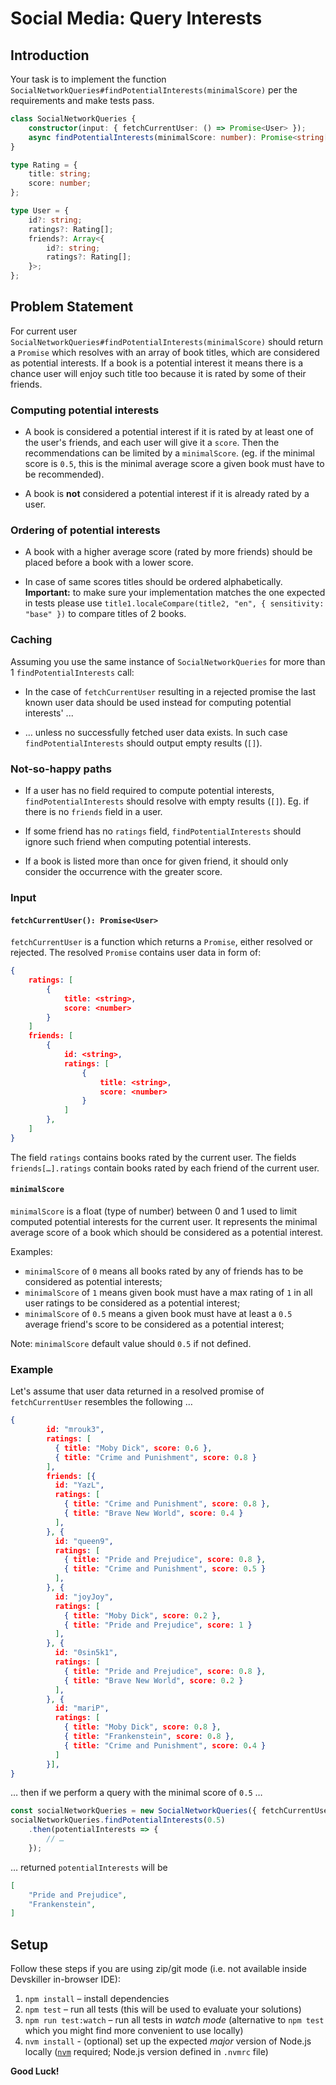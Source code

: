 # Social Media: Query Interests

## Introduction

Your task is to implement the function `SocialNetworkQueries#findPotentialInterests(minimalScore)`
per the requirements and make tests pass.

```typescript
class SocialNetworkQueries {
    constructor(input: { fetchCurrentUser: () => Promise<User> });
    async findPotentialInterests(minimalScore: number): Promise<string[]>;
}

type Rating = {
    title: string;
    score: number;
};

type User = {
    id?: string;
    ratings?: Rating[];
    friends?: Array<{
        id?: string;
        ratings?: Rating[];
    }>;
};
```

## Problem Statement

For current user `SocialNetworkQueries#findPotentialInterests(minimalScore)` should return a `Promise` which resolves with an array of book titles, which are considered as potential interests. If a book is a potential interest it means there is a chance user will enjoy such title too because it is rated by some of their friends.


### Computing potential interests

* A book is considered a potential interest if it is rated by at least one of the user's friends, and each user will give it a `score`. Then the recommendations can be limited by a `minimalScore`. (eg. if the minimal score is `0.5`, this is the minimal average score a given book must have to be recommended).

* A book is **not** considered a potential interest if it is already rated by a user.

### Ordering of potential interests

* A book with a higher average score (rated by more friends) should be placed before a book with a lower score.

* In case of same scores titles should be ordered alphabetically. **Important:** to make sure your implementation matches the one expected in tests please use `title1.localeCompare(title2, "en", { sensitivity: "base" })` to compare titles of 2 books.

### Caching

Assuming you use the same instance of `SocialNetworkQueries` for more than 1 `findPotentialInterests` call: 

* In the case of `fetchCurrentUser` resulting in a rejected promise the last known user data should be used instead for computing potential interests' ...

* … unless no successfully fetched user data exists. In such case `findPotentialInterests` should output empty results (`[]`). 

### Not-so-happy paths

* If a user has no field required to compute potential interests, `findPotentialInterests` should resolve with empty results (`[]`). Eg. if there is no `friends` field in a user.

* If some friend has no `ratings` field, `findPotentialInterests` should ignore such friend when computing potential interests.

* If a book is listed more than once for given friend, it should only consider the occurrence with the greater score.
 
### Input

#### `fetchCurrentUser(): Promise<User>`

`fetchCurrentUser` is a function which returns a `Promise`,
either resolved or rejected. The resolved `Promise` contains
user data in form of:

```json
{
    ratings: [
        {
            title: <string>,
            score: <number>
        }
    ]
    friends: [
        { 
            id: <string>,
            ratings: [
                {
                    title: <string>,
                    score: <number>
                }
            ]
        },
    ]
}
```

The field `ratings` contains books rated by the current user. The fields `friends[…].ratings` contain books rated by each friend of the current user.

#### `minimalScore`

`minimalScore` is a float (type of number) between 0 and 1 used to limit computed potential interests for the current user. It represents the minimal average score of a book which should be considered as a potential interest.

Examples:

* `minimalScore` of `0` means all books rated by any of friends has to be considered as potential interests;
* `minimalScore` of `1` means given book must have a max rating of `1` in all user ratings to be considered as a potential interest;
* `minimalScore` of `0.5` means a given book must have at least a `0.5` average friend's score to be considered as a potential interest;

Note: `minimalScore` default value should `0.5` if not defined.

### Example

Let's assume that user data returned in a resolved promise of `fetchCurrentUser` resembles the following …

```json
{
        id: "mrouk3",
        ratings: [
          { title: "Moby Dick", score: 0.6 },
          { title: "Crime and Punishment", score: 0.8 }
        ],
        friends: [{
          id: "YazL",
          ratings: [
            { title: "Crime and Punishment", score: 0.8 },
            { title: "Brave New World", score: 0.4 }
          ],
        }, {
          id: "queen9",
          ratings: [
            { title: "Pride and Prejudice", score: 0.8 },
            { title: "Crime and Punishment", score: 0.5 }
          ],
        }, {
          id: "joyJoy",
          ratings: [
            { title: "Moby Dick", score: 0.2 },
            { title: "Pride and Prejudice", score: 1 }
          ],
        }, {
          id: "0sin5k1",
          ratings: [
            { title: "Pride and Prejudice", score: 0.8 },
            { title: "Brave New World", score: 0.2 }
          ],
        }, {
          id: "mariP",
          ratings: [
            { title: "Moby Dick", score: 0.8 },
            { title: "Frankenstein", score: 0.8 },
            { title: "Crime and Punishment", score: 0.4 }
          ]
        }],
}
``` 

… then if we perform a query with the minimal score of  `0.5` …

```js
const socialNetworkQueries = new SocialNetworkQueries({ fetchCurrentUser });
socialNetworkQueries.findPotentialInterests(0.5)
    .then(potentialInterests => {
        // …
    });
```

… returned `potentialInterests` will be

```json
[
    "Pride and Prejudice",
    "Frankenstein",
]
```

## Setup

Follow these steps if you are using zip/git mode (i.e. not available inside Devskiller in-browser IDE):

1. `npm install` – install dependencies
2. `npm test` – run all tests (this will be used to evaluate your solutions)
3. `npm run test:watch` – run all tests in _watch mode_ (alternative to `npm test` which you might find more convenient to use locally)
4. `nvm install` - (optional) set up the expected _major_ version of Node.js locally ([`nvm`](https://github.com/nvm-sh/nvm) required; Node.js version defined in `.nvmrc` file)

**Good Luck!**
